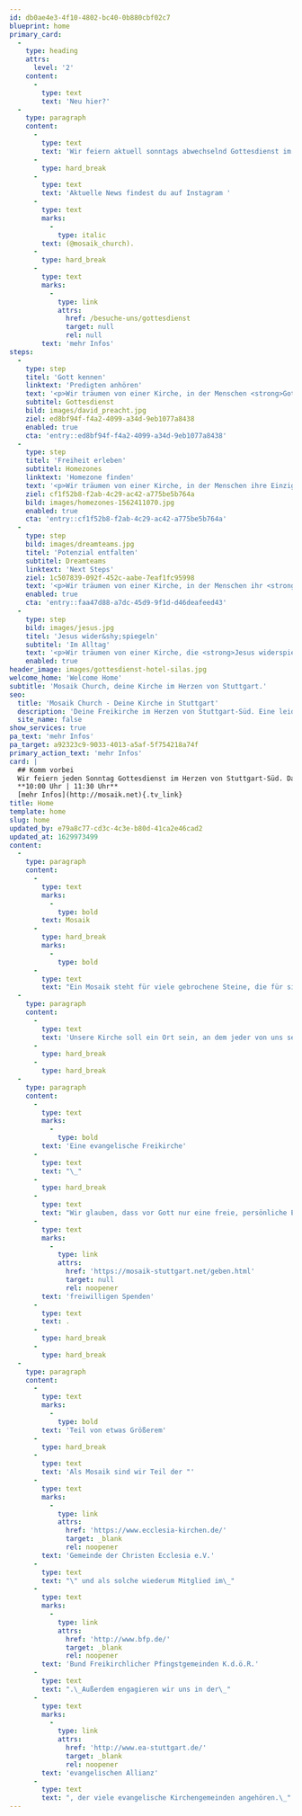 ```yaml
---
id: db0ae4e3-4f10-4802-bc40-0b880cbf02c7
blueprint: home
primary_card:
  -
    type: heading
    attrs:
      level: '2'
    content:
      -
        type: text
        text: 'Neu hier?'
  -
    type: paragraph
    content:
      -
        type: text
        text: 'Wir feiern aktuell sonntags abwechselnd Gottesdienst im Maritim Hotel und online. Du bist herzlich eingeladen dabei zu sein, um mit uns zu feiern!'
      -
        type: hard_break
      -
        type: text
        text: 'Aktuelle News findest du auf Instagram '
      -
        type: text
        marks:
          -
            type: italic
        text: (@mosaik_church).
      -
        type: hard_break
      -
        type: text
        marks:
          -
            type: link
            attrs:
              href: /besuche-uns/gottesdienst
              target: null
              rel: null
        text: 'mehr Infos'
steps:
  -
    type: step
    titel: 'Gott kennen'
    linktext: 'Predigten anhören'
    text: '<p>Wir träumen von einer Kirche, in der Menschen <strong>Gott kennen</strong> und in intensiver Beziehung zu ihm stehen!</p>'
    subtitel: Gottesdienst
    bild: images/david_preacht.jpg
    ziel: ed8bf94f-f4a2-4099-a34d-9eb1077a8438
    enabled: true
    cta: 'entry::ed8bf94f-f4a2-4099-a34d-9eb1077a8438'
  -
    type: step
    titel: 'Freiheit erleben'
    subtitel: Homezones
    linktext: 'Homezone finden'
    text: '<p>Wir träumen von einer Kirche, in der Menschen ihre Einzigartigkeit erkennen und echte <strong>Freiheit erleben</strong>.</p>'
    ziel: cf1f52b8-f2ab-4c29-ac42-a775be5b764a
    bild: images/homezones-1562411070.jpg
    enabled: true
    cta: 'entry::cf1f52b8-f2ab-4c29-ac42-a775be5b764a'
  -
    type: step
    bild: images/dreamteams.jpg
    titel: 'Potenzial entfalten'
    subtitel: Dreamteams
    linktext: 'Next Steps'
    ziel: 1c507839-092f-452c-aabe-7eaf1fc95998
    text: '<p>Wir träumen von einer Kirche, in der Menschen ihr <strong>Potenzial entfalten</strong>, um gemeinsam an etwas Gewaltigem zu bauen!</p>'
    enabled: true
    cta: 'entry::faa47d88-a7dc-45d9-9f1d-d46deafeed43'
  -
    type: step
    bild: images/jesus.jpg
    titel: 'Jesus wider&shy;spiegeln'
    subtitel: 'Im Alltag'
    text: '<p>Wir träumen von einer Kirche, die <strong>Jesus widerspiegelt</strong> und seine Liebe in die Mitte der Gesellschaft trägt.</p>'
    enabled: true
header_image: images/gottesdienst-hotel-silas.jpg
welcome_home: 'Welcome Home'
subtitle: 'Mosaik Church, deine Kirche im Herzen von Stuttgart.'
seo:
  title: 'Mosaik Church - Deine Kirche in Stuttgart'
  description: 'Deine Freikirche im Herzen von Stuttgart-Süd. Eine leidenschaftliche & menschenorientierte Gemeinde mit vielen jungen Erwachsenen, voller Liebe für Jesus!'
  site_name: false
show_services: true
pa_text: 'mehr Infos'
pa_target: a92323c9-9033-4013-a5af-5f754218a74f
primary_action_text: 'mehr Infos'
card: |
  ## Komm vorbei
  Wir feiern jeden Sonntag Gottesdienst im Herzen von Stuttgart-Süd. Dazu gehören inspirierende LiveMusik, mitreißende Messages und starke gemeinsame Zeiten. Du bist herzlich eingeladen dabei zu sein, um mit uns zu feiern!
  **10:00 Uhr | 11:30 Uhr**
  [mehr Infos](http://mosaik.net){.tv_link}
title: Home
template: home
slug: home
updated_by: e79a8c77-cd3c-4c3e-b80d-41ca2e46cad2
updated_at: 1629973499
content:
  -
    type: paragraph
    content:
      -
        type: text
        marks:
          -
            type: bold
        text: Mosaik
      -
        type: hard_break
        marks:
          -
            type: bold
      -
        type: text
        text: "Ein Mosaik steht für viele gebrochene Steine, die für sich allein genommen nicht sonderlich ansehnlich sind - in der Summe jedoch ein wunderschönes Bild ergeben. Genau so stellen wir uns Gemeinde vor.\_"
  -
    type: paragraph
    content:
      -
        type: text
        text: 'Unsere Kirche soll ein Ort sein, an dem jeder von uns seinen Platz finden kann - trotz unterschiedlicher Herkunft, Prägung und Lebenserfahrung; trotz aller Ecken und Kanten. Ja gerade das alles ist es ja auch, was uns einzigartig und besonders macht. Jeder von uns ist ein besonderer Gedanke Gottes - er hat für jeden Menschen einen genialen Plan.'
      -
        type: hard_break
      -
        type: hard_break
  -
    type: paragraph
    content:
      -
        type: text
        marks:
          -
            type: bold
        text: 'Eine evangelische Freikirche'
      -
        type: text
        text: "\_"
      -
        type: hard_break
      -
        type: text
        text: "Wir glauben, dass vor Gott nur eine freie, persönliche Entscheidung für den Glauben und zur Nachfolge Jesu zählt. Jedes Mitglied hat sich persönlich\_und frei für die Zugehörigkeit zu unserer Gemeinde entschieden. Darüber hinaus finanziert sich unsere Gemeinde nicht durch Steuergelder, sondern rein aus\_"
      -
        type: text
        marks:
          -
            type: link
            attrs:
              href: 'https://mosaik-stuttgart.net/geben.html'
              target: null
              rel: noopener
        text: 'freiwilligen Spenden'
      -
        type: text
        text: .
      -
        type: hard_break
      -
        type: hard_break
  -
    type: paragraph
    content:
      -
        type: text
        marks:
          -
            type: bold
        text: 'Teil von etwas Größerem'
      -
        type: hard_break
      -
        type: text
        text: 'Als Mosaik sind wir Teil der "'
      -
        type: text
        marks:
          -
            type: link
            attrs:
              href: 'https://www.ecclesia-kirchen.de/'
              target: _blank
              rel: noopener
        text: 'Gemeinde der Christen Ecclesia e.V.'
      -
        type: text
        text: "\" und als solche wiederum Mitglied im\_"
      -
        type: text
        marks:
          -
            type: link
            attrs:
              href: 'http://www.bfp.de/'
              target: _blank
              rel: noopener
        text: 'Bund Freikirchlicher Pfingstgemeinden K.d.ö.R.'
      -
        type: text
        text: ".\_Außerdem engagieren wir uns in der\_"
      -
        type: text
        marks:
          -
            type: link
            attrs:
              href: 'http://www.ea-stuttgart.de/'
              target: _blank
              rel: noopener
        text: 'evangelischen Allianz'
      -
        type: text
        text: ", der viele evangelische Kirchengemeinden angehören.\_"
---
```

